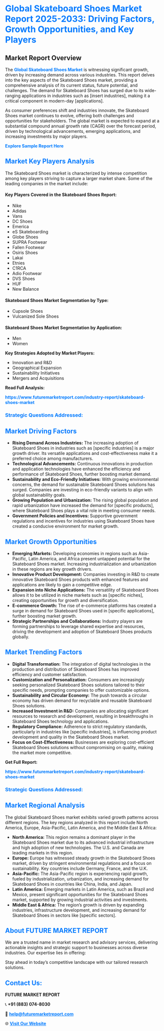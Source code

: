 <h1 style="color: #007BFF;">Global Skateboard Shoes Market Report 2025-2033: Driving Factors, Growth Opportunities, and Key Players</h1>

<section id="overview">
<h2>Market Report Overview</h2>
<p>The <a href="https://www.futuremarketreport.com/industry-report/skateboard-shoes-market" style="color: #007BFF; text-decoration: none;"><strong>Global Skateboard Shoes Market</strong></a> is witnessing significant growth, driven by increasing demand across various industries. This report delves into the key aspects of the Skateboard Shoes market, providing a comprehensive analysis of its current status, future potential, and challenges. The demand for Skateboard Shoes has surged due to its wide-ranging applications in industries such as [insert industries], making it a critical component in modern-day [applications].</p>
<p>As consumer preferences shift and industries innovate, the Skateboard Shoes market continues to evolve, offering both challenges and opportunities for stakeholders. The global market is expected to expand at a substantial compound annual growth rate (CAGR) over the forecast period, driven by technological advancements, emerging applications, and increasing investments by major players.</p>
</section>

<section id="overview">
<p><a href="https://www.futuremarketreport.com/request-sample/reportId=105609" style="color: #007BFF; text-decoration: none;"><strong>Explore Sample Report Here</strong></a></p>
</section>

<section id="key-players">
<h2 style="color: #007BFF;">Market Key Players Analysis</h2>
<p>The Skateboard Shoes market is characterized by intense competition among key players striving to capture a larger market share. Some of the leading companies in the market include:</p>
<h4>Key Players Covered in the Skateboard Shoes Report:</h4>
<ul><li>Nike</li><li>Adidas</li><li>Vans</li><li>DC Shoes</li><li>Emerica</li><li>eS Skateboarding</li><li>Globe Shoes</li><li>SUPRA Footwear</li><li>Fallen Footwear</li><li>Osiris Shoes</li><li>Lakai</li><li>Etnies</li><li>C1RCA</li><li>Adio Footwear</li><li>DVS Shoes</li><li>HUF</li><li>New Balance</li></ul>
<h4>Skateboard Shoes Market Segmentation by Type:</h4>
<ul><li>Cupsole Shoes</li><li>Vulcanized Sole Shoes</li></ul>

<h4>Skateboard Shoes Market Segmentation by Application:</h4>
<ul><li>Men</li><li>Women</li></ul>
<p><strong>Key Strategies Adopted by Market Players:</strong></p>
<ul>
<li>Innovation and R&D</li>
<li>Geographical Expansion</li>
<li>Sustainability Initiatives</li>
<li>Mergers and Acquisitions</li>
</ul>
</section>

<section>
<p><strong>Read Full Analysis: </strong></p><a href="https://www.futuremarketreport.com/industry-report/skateboard-shoes-market" style="color: #007BFF; text-decoration: none;"><strong>https://www.futuremarketreport.com/industry-report/skateboard-shoes-market</strong></a>
<h3 style="color: #007BFF;">Strategic Questions Addressed:</h3>
</section>

<section id="driving-factors">
<h2 style="color: #007BFF;">Market Driving Factors</h2>
<ul>
<li><strong>Rising Demand Across Industries:</strong> The increasing adoption of Skateboard Shoes in industries such as [specific industries] is a major growth driver. Its versatile applications and cost-effectiveness make it a preferred choice among manufacturers.</li>
<li><strong>Technological Advancements:</strong> Continuous innovations in production and application technologies have enhanced the efficiency and performance of Skateboard Shoes, further boosting market demand.</li>
<li><strong>Sustainability and Eco-Friendly Initiatives:</strong> With growing environmental concerns, the demand for sustainable Skateboard Shoes solutions has surged. Companies are investing in eco-friendly variants to align with global sustainability goals.</li>
<li><strong>Growing Population and Urbanization:</strong> The rising global population and rapid urbanization have increased the demand for [specific products], where Skateboard Shoes plays a vital role in meeting consumer needs.</li>
<li><strong>Government Policies and Incentives:</strong> Supportive government regulations and incentives for industries using Skateboard Shoes have created a conducive environment for market growth.</li>
</ul>
</section>

<section id="growth-opportunities">
<h2 style="color: #007BFF;">Market Growth Opportunities</h2>
<ul>
<li><strong>Emerging Markets:</strong> Developing economies in regions such as Asia-Pacific, Latin America, and Africa present untapped potential for the Skateboard Shoes market. Increasing industrialization and urbanization in these regions are key growth drivers.</li>
<li><strong>Innovative Product Development:</strong> Companies investing in R&D to create innovative Skateboard Shoes products with enhanced features and applications are likely to gain a competitive edge.</li>
<li><strong>Expansion into Niche Applications:</strong> The versatility of Skateboard Shoes allows it to be utilized in niche markets such as [specific niches], creating opportunities for growth and diversification.</li>
<li><strong>E-commerce Growth:</strong> The rise of e-commerce platforms has created a surge in demand for Skateboard Shoes used in [specific applications], further boosting market growth.</li>
<li><strong>Strategic Partnerships and Collaborations:</strong> Industry players are forming partnerships to leverage shared expertise and resources, driving the development and adoption of Skateboard Shoes products globally.</li>
</ul>
</section>

<section id="trending-factors">
<h2 style="color: #007BFF;">Market Trending Factors</h2>
<ul>
<li><strong>Digital Transformation:</strong> The integration of digital technologies in the production and distribution of Skateboard Shoes has improved efficiency and customer satisfaction.</li>
<li><strong>Customization and Personalization:</strong> Consumers are increasingly seeking personalized Skateboard Shoes solutions tailored to their specific needs, prompting companies to offer customizable options.</li>
<li><strong>Sustainability and Circular Economy:</strong> The push towards a circular economy has driven demand for recyclable and reusable Skateboard Shoes solutions.</li>
<li><strong>Increased Investment in R&D:</strong> Companies are allocating significant resources to research and development, resulting in breakthroughs in Skateboard Shoes technology and applications.</li>
<li><strong>Regulatory Compliance:</strong> Adherence to strict regulatory standards, particularly in industries like [specific industries], is influencing product development and quality in the Skateboard Shoes market.</li>
<li><strong>Focus on Cost-Effectiveness:</strong> Businesses are exploring cost-efficient Skateboard Shoes solutions without compromising on quality, making the market more competitive.</li>
</ul>
</section>

<section>
<p><strong>Get Full Report: </strong></p><a href="https://www.futuremarketreport.com/industry-report/skateboard-shoes-market" style="color: #007BFF; text-decoration: none;"><strong>https://www.futuremarketreport.com/industry-report/skateboard-shoes-market</strong></a>
<h3 style="color: #007BFF;">Strategic Questions Addressed:</h3>
</section>


<section id="regional-analysis">
<h2 style="color: #007BFF;">Market Regional Analysis</h2>
<p>The global Skateboard Shoes market exhibits varied growth patterns across different regions. The key regions analyzed in this report include North America, Europe, Asia-Pacific, Latin America, and the Middle East & Africa:</p>
<ul>
<li><strong>North America:</strong> This region remains a dominant player in the Skateboard Shoes market due to its advanced industrial infrastructure and high adoption of new technologies. The U.S. and Canada are leading markets in this region.</li>
<li><strong>Europe:</strong> Europe has witnessed steady growth in the Skateboard Shoes market, driven by stringent environmental regulations and a focus on sustainability. Key countries include Germany, France, and the U.K.</li>
<li><strong>Asia-Pacific:</strong> The Asia-Pacific region is experiencing rapid growth, fueled by industrialization, urbanization, and increasing demand for Skateboard Shoes in countries like China, India, and Japan.</li>
<li><strong>Latin America:</strong> Emerging markets in Latin America, such as Brazil and Mexico, present significant opportunities for the Skateboard Shoes market, supported by growing industrial activities and investments.</li>
<li><strong>Middle East & Africa:</strong> The region’s growth is driven by expanding industries, infrastructure development, and increasing demand for Skateboard Shoes in sectors like [specific sectors].</li>
</ul>
</section>

<footer>
<h2 style="color: #007BFF;">About FUTURE MARKET REPORT</h2>
<p>We are a trusted name in market research and advisory services, delivering actionable insights and strategic support to businesses across diverse industries. Our expertise lies in offering:</p>

<p>Stay ahead in today’s competitive landscape with our tailored research solutions.</p>

<h2 style="color: #007BFF;">Contact Us:</h2>
<p><strong>FUTURE MARKET REPORT</strong></p>
<p>📞 <strong>+91 (883) 074-8030</strong></p>
<p>📧 <strong><a href="mailto:help@futuremarketreport.com" style="color: #007BFF;">help@futuremarketreport.com</a></strong></p>
<p>🌐 <strong><a href="https://www.futuremarketreport.com/" style="color: #007BFF;">Visit Our Website</a></strong></p>
</footer>